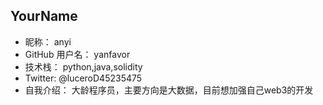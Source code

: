 ## YourName

- 昵称：  anyi
- GitHub 用户名：  yanfavor
- 技术栈：  python,java,solidity 
- Twitter:   @luceroD45235475
- 自我介绍：  大龄程序员，主要方向是大数据，目前想加强自己web3的开发
